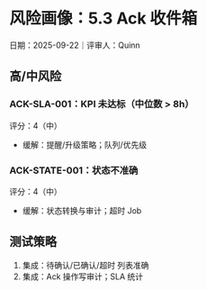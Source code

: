 # 风险画像：5.3 Ack 收件箱

日期：2025-09-22｜评审人：Quinn

## 高/中风险

### ACK-SLA-001：KPI 未达标（中位数 > 8h）
评分：4（中）
- 缓解：提醒/升级策略；队列/优先级

### ACK-STATE-001：状态不准确
评分：4（中）
- 缓解：状态转换与审计；超时 Job

## 测试策略

1. 集成：待确认/已确认/超时 列表准确
2. 集成：Ack 操作写审计；SLA 统计
